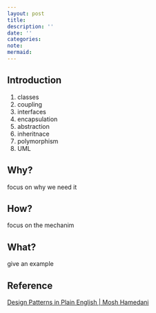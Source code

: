 ```yaml
---
layout: post
title:
description: ''
date: ''
categories:
note:
mermaid:
---
```


## Introduction

1. classes
2. coupling
3. interfaces
4. encapsulation
5. abstraction
6. inheritnace
7. polymorphism
8. UML

## Why?

focus on why we need it

## How?

focus on the mechanim

## What?

give an example

## Reference

[Design Patterns in Plain English | Mosh Hamedani](https://www.youtube.com/watch?v=NU_1StN5Tkk&t=578s)
